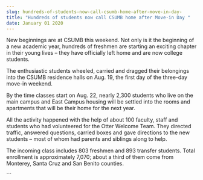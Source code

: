 ```yaml
---
slug: hundreds-of-students-now-call-csumb-home-after-move-in-day-
title: "Hundreds of students now call CSUMB home after Move-in Day "
date: January 01 2020
---
```


 
<p>
  New beginnings are at CSUMB this weekend. Not only is it the beginning of a
  new academic year, hundreds of freshmen are starting an exciting chapter in
  their young lives – they have officially left home and are now college
  students.
</p>
<p>
  The enthusiastic students wheeled, carried and dragged their belongings into
  the CSUMB residence halls on Aug. 19, the first day of the three&#45;day
  move&#45;in weekend.
</p>
<p>
  By the time classes start on Aug. 22, nearly 2,300 students who live on the
  main campus and East Campus housing will be settled into the rooms and
  apartments that will be their home for the next year.
</p>
<p>
  All the activity happened with the help of about 100 faculty, staff and
  students who had volunteered for the Otter Welcome Team. They directed
  traffic, answered questions, carried boxes and gave directions to the new
  students – most of whom had parents and siblings along to help.
</p>
<p>
  The incoming class includes 803 freshmen and 893 transfer students. Total
  enrollment is approximately 7,070; about a third of them come from Monterey,
  Santa Cruz and San Benito counties.
</p>
```

